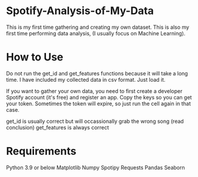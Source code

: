 # Spotify-Analysis-of-My-Data
This is my first time gathering and creating my own dataset. This is also my first time performing data analysis, (I usually focus on Machine Learning). 

# How to Use
Do not run the get_id and get_features functions because it will take a long time. I have included my collected data in csv format. Just load it. 

If you want to gather your own data, you need to first create a developer Spotify account (it's free) and register an app. Copy the keys so you can get your token. Sometimes the token will expire, so just run the cell again in that case. 

get_id is usually correct but will occassionally grab the wrong song (read conclusion)
get_features is always correct 

# Requirements
Python 3.9 or below
Matplotlib
Numpy
Spotipy 
Requests
Pandas
Seaborn 


